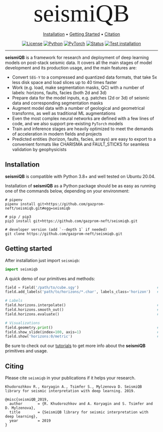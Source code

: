 <style>
   headline {
    font-family: 'Verdana', Times, serif;
    font-size: 60pt;
    /* text-shadow: 3px 3px 3px #254117; */
   }
</style>

<div align="center">
<headline> seismiQB </headline>

<a href="#installation">Installation</a> •
<a href="#getting-started">Getting Started</a> •
<a href="#citing-seismicpro">Citation</a>


[![License](https://img.shields.io/github/license/analysiscenter/batchflow.svg)](https://www.apache.org/licenses/LICENSE-2.0)
[![Python](https://img.shields.io/badge/python-3.6.10-blue.svg)](https://python.org)
[![PyTorch](https://img.shields.io/badge/PyTorch-1.10-green.svg)](https://pytorch.org)
[![Status](https://github.com/gazprom-neft/seismiqb/actions/workflows/status.yml/badge.svg?branch=master&event=push)](https://github.com/gazprom-neft/seismiqb/actions/workflows/status.yml)
[![Test installation](https://github.com/gazprom-neft/seismiqb/actions/workflows/test-install.yml/badge.svg?branch=master&event=push)](https://github.com/gazprom-neft/seismiqb/actions/workflows/test-install.yml)
</div>

---


**seismiQB** is a framework for research and deployment of deep learning models on post-stack seismic data. It covers all the main stages of model development and its production usage, and the main features are:

* Convert `SEG-Y` to a compressed and quantized data formats, that take 5x less disk space and load slices up to 40 times faster
* Work (e.g. load, make segmentation masks, QC) with a number of labels: horizons, faults, facies (both 2d and 3d)
* Prepare data for the model inputs, e.g. patches (2d or 3d) of seismic data and corresponding segmentation masks
* Augment model data with a number of geological and geometrical transforms, as well as traditional ML augmentations
* Even the most complex neural networks are defined with a few lines of code, and we also support pre-existing `PyTorch` models
* Train and inference stages are heavily optimized to meet the demands of acceleration in modern fields and projects
* Predicted entities (horizon, faults, facies, arrays) are easy to export to a convenient formats like CHARISMA and FAULT_STICKS for seamless validation by geophysicists


## Installation
**seismiQB** is compatible with Python 3.8+ and well tested on Ubuntu 20.04.

Installation of **seismiQB** as a Python package should be as easy as running one of the commands below, depending on your environment:

    # pipenv
    pipenv install git+https://github.com/gazprom-neft/seismiqb.git#egg=seismiqb

    # pip / pip3
    pip3 install git+https://github.com/gazprom-neft/seismiqb.git

    # developer version (add `--depth 1` if needed)
    git clone https://github.com/gazprom-neft/seismiqb.git


## Getting started

After installation just import `seismiqb`:
```python
import seismiqb
```

A quick demo of our primitives and methods:
```python
field = Field('/path/to/cube.sgy')                                    # Initialize field with SEG-Y
field.add_labels('path/to/horizons/*.char', labels_class='horizon')   # Add labeling

# Labels
field.horizons.interpolate()                                          # Fill in small holes
field.horizons.smooth_out()                                           # Smooth out and remove spikes
field.horizons.evaluate()                                             # Compute a quality control metric

# Visualizations
field.geometry.print()                                                # Display key stats about SEG-Y
field.show_slide(index=100, axis=1)                                   # Show 100-th crossline
field.show('horizons:0/metric')                                       # Show QC metric for one horizon

```

Be sure to check out our [tutorials](tutorials) to get more info about the **seismiQB** primitives and usage.



## Citing

Please cite `seismiqb` in your publications if it helps your research.

    Khudorozhkov R., Koryagin A., Tsimfer S., Mylzenova D. SeismiQB library for seismic interpretation with deep learning. 2019.

```
@misc{seismiQB_2019,
  author       = {R. Khudorozhkov and A. Koryagin and S. Tsimfer and D. Mylzenova},
  title        = {SeismiQB library for seismic interpretation with deep learning},
  year         = 2019
}
```
